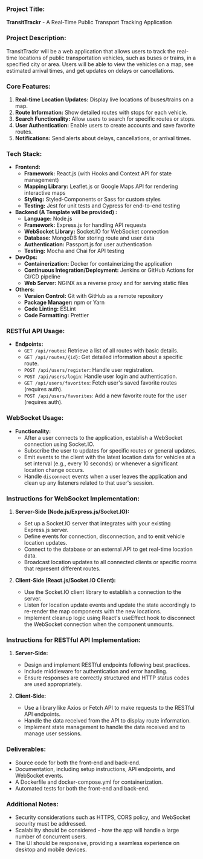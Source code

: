 ### Project Title: 
**TransitTrackr** - A Real-Time Public Transport Tracking Application

### Project Description:
TransitTrackr will be a web application that allows users to track the real-time locations of public transportation vehicles, such as buses or trains, in a specified city or area. Users will be able to view the vehicles on a map, see estimated arrival times, and get updates on delays or cancellations.

### Core Features:
1. **Real-time Location Updates:** Display live locations of buses/trains on a map.
2. **Route Information:** Show detailed routes with stops for each vehicle.
3. **Search Functionality:** Allow users to search for specific routes or stops.
4. **User Authentication:** Enable users to create accounts and save favorite routes.
5. **Notifications:** Send alerts about delays, cancellations, or arrival times.

### Tech Stack:
- **Frontend:**
  - **Framework:** React.js (with Hooks and Context API for state management)
  - **Mapping Library:** Leaflet.js or Google Maps API for rendering interactive maps
  - **Styling:** Styled-Components or Sass for custom styles
  - **Testing:** Jest for unit tests and Cypress for end-to-end testing
- **Backend (A Template will be provided) :**
  - **Language:** Node.js
  - **Framework:** Express.js for handling API requests
  - **WebSocket Library:** Socket.IO for WebSocket connection
  - **Database:** MongoDB for storing route and user data
  - **Authentication:** Passport.js for user authentication
  - **Testing:** Mocha and Chai for API testing
- **DevOps:**
  - **Containerization:** Docker for containerizing the application
  - **Continuous Integration/Deployment:** Jenkins or GitHub Actions for CI/CD pipeline
  - **Web Server:** NGINX as a reverse proxy and for serving static files
- **Others:**
  - **Version Control:** Git with GitHub as a remote repository
  - **Package Manager:** npm or Yarn
  - **Code Linting:** ESLint
  - **Code Formatting:** Prettier

### RESTful API Usage:
- **Endpoints:**
  - `GET /api/routes`: Retrieve a list of all routes with basic details.
  - `GET /api/routes/{id}`: Get detailed information about a specific route.
  - `POST /api/users/register`: Handle user registration.
  - `POST /api/users/login`: Handle user login and authentication.
  - `GET /api/users/favorites`: Fetch user's saved favorite routes (requires auth).
  - `POST /api/users/favorites`: Add a new favorite route for the user (requires auth).

### WebSocket Usage:
- **Functionality:**
  - After a user connects to the application, establish a WebSocket connection using Socket.IO.
  - Subscribe the user to updates for specific routes or general updates.
  - Emit events to the client with the latest location data for vehicles at a set interval (e.g., every 10 seconds) or whenever a significant location change occurs.
  - Handle `disconnect` events when a user leaves the application and clean up any listeners related to that user's session.

### Instructions for WebSocket Implementation:
1. **Server-Side (Node.js/Express.js/Socket.IO):**
   - Set up a Socket.IO server that integrates with your existing Express.js server.
   - Define events for connection, disconnection, and to emit vehicle location updates.
   - Connect to the database or an external API to get real-time location data.
   - Broadcast location updates to all connected clients or specific rooms that represent different routes.

2. **Client-Side (React.js/Socket.IO Client):**
   - Use the Socket.IO client library to establish a connection to the server.
   - Listen for location update events and update the state accordingly to re-render the map components with the new locations.
   - Implement cleanup logic using React's useEffect hook to disconnect the WebSocket connection when the component unmounts.

### Instructions for RESTful API Implementation:
1. **Server-Side:**
   - Design and implement RESTful endpoints following best practices.
   - Include middleware for authentication and error handling.
   - Ensure responses are correctly structured and HTTP status codes are used appropriately.

2. **Client-Side:**
   - Use a library like Axios or Fetch API to make requests to the RESTful API endpoints.
   - Handle the data received from the API to display route information.
   - Implement state management to handle the data received and to manage user sessions.

### Deliverables:
- Source code for both the front-end and back-end.
- Documentation, including setup instructions, API endpoints, and WebSocket events.
- A Dockerfile and docker-compose.yml for containerization.
- Automated tests for both the front-end and back-end.

### Additional Notes:
- Security considerations such as HTTPS, CORS policy, and WebSocket security must be addressed.
- Scalability should be considered - how the app will handle a large number of concurrent users.
- The UI should be responsive, providing a seamless experience on desktop and mobile devices.
